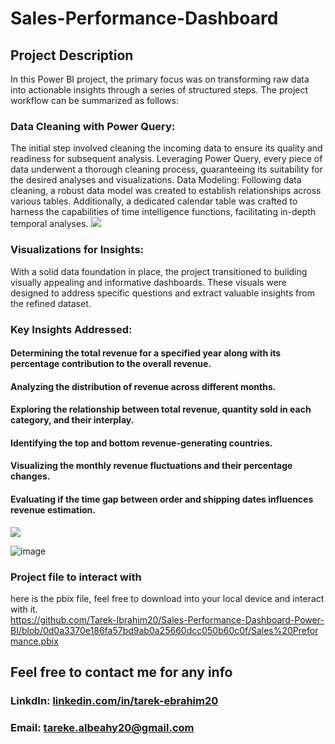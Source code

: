 # Sales-Performance-Dashboard
## Project Description
In this Power BI project, the primary focus was on transforming raw data into actionable insights through a series of structured steps. 
The project workflow can be summarized as follows:

### Data Cleaning with Power Query:
The initial step involved cleaning the incoming data to ensure its quality and readiness for subsequent analysis. Leveraging Power Query, every piece of data underwent a thorough cleaning process, guaranteeing its suitability for the desired analyses and visualizations.
Data Modeling:
Following data cleaning, a robust data model was created to establish relationships across various tables. Additionally, a dedicated calendar table was crafted to harness the capabilities of time intelligence functions, facilitating in-depth temporal analyses.
![](https://github.com/Tarek-Ibrahim20/Sales-Performance-Dashboard-Power-BI/blob/885536dca036812936e53f2e2c3c23b45d6c416d/Data%20Model.png)
### Visualizations for Insights:
With a solid data foundation in place, the project transitioned to building visually appealing and informative dashboards. These visuals were designed to address specific questions and extract valuable insights from the refined dataset.
### Key Insights Addressed:
#### Determining the total revenue for a specified year along with its percentage contribution to the overall revenue.
#### Analyzing the distribution of revenue across different months.
#### Exploring the relationship between total revenue, quantity sold in each category, and their interplay.
#### Identifying the top and bottom revenue-generating countries.
#### Visualizing the monthly revenue fluctuations and their percentage changes.
#### Evaluating if the time gap between order and shipping dates influences revenue estimation.
![](https://github.com/Tarek-Ibrahim20/Sales-Performance-Dashboard-Power-BI/blob/a67b4bd38fa13d1f20a5aac15c28ba22d3304cf3/Sales%20Performance%20Dashboard.png)

![image](https://github.com/user-attachments/assets/0dba3d41-992e-4fc7-9c32-ae54f124d645)

### Project file to interact with
here is the pbix file, feel free to download into your local device and interact with it. <br/>
https://github.com/Tarek-Ibrahim20/Sales-Performance-Dashboard-Power-BI/blob/0d0a3370e186fa57bd9ab0a25660dcc050b60c0f/Sales%20Preformance.pbix

## Feel free to contact me for any info
### LinkdIn: [linkedin.com/in/tarek-ebrahim20](https://www.linkedin.com/in/tarek-ebrahim20)
### Email: tareke.albeahy20@gmail.com

